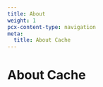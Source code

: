 ```yaml
---
title: About
weight: 1
pcx-content-type: navigation
meta:
  title: About Cache
---
```


# About Cache

<DirectoryListing path="/about" />
